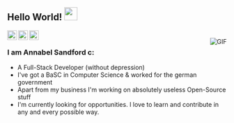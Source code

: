 ## Hello World! <img src="https://raw.githubusercontent.com/iampavangandhi/iampavangandhi/master/gifs/Hi.gif" width="30px"></h2>

<a href="https://twitter.com/annie_sandford">
  <img align="left" alt="Anna's Twitter" width="22px" src="https://cdn.jsdelivr.net/npm/simple-icons@v3/icons/twitter.svg" />
</a>
<a href="https://www.linkedin.com/in/annabelsandford/">
  <img align="left" alt="Anna's Linkdein" width="22px" src="https://cdn.jsdelivr.net/npm/simple-icons@v3/icons/linkedin.svg" />
</a>
<a href="https://github.com/annabelsandford">
  <img align="left" alt="Anna's Github" width="22px" src="https://cdn.jsdelivr.net/npm/simple-icons@v3/icons/github.svg" />
</a>
<br />
<img align="right" alt="GIF" src="https://otakuusamagazine.com/wp-content/uploads/2020/06/computer.jpg" />

### I am Annabel Sandford c:
- A Full-Stack Developer (without depression)
- I've got a BaSC in Computer Science & worked for the german government 
- Apart from my business I'm working on absolutely useless Open-Source stuff
- I'm currently looking for opportunities. I love to learn and contribute in any and every possible way.

